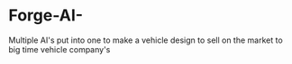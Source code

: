 # Forge-AI-
Multiple AI's put into one to make a vehicle design to sell on the market to big time vehicle company's 
